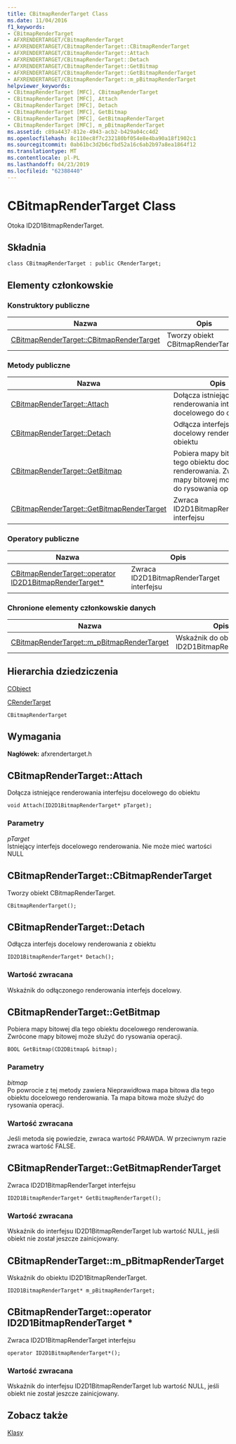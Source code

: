 ```yaml
---
title: CBitmapRenderTarget Class
ms.date: 11/04/2016
f1_keywords:
- CBitmapRenderTarget
- AFXRENDERTARGET/CBitmapRenderTarget
- AFXRENDERTARGET/CBitmapRenderTarget::CBitmapRenderTarget
- AFXRENDERTARGET/CBitmapRenderTarget::Attach
- AFXRENDERTARGET/CBitmapRenderTarget::Detach
- AFXRENDERTARGET/CBitmapRenderTarget::GetBitmap
- AFXRENDERTARGET/CBitmapRenderTarget::GetBitmapRenderTarget
- AFXRENDERTARGET/CBitmapRenderTarget::m_pBitmapRenderTarget
helpviewer_keywords:
- CBitmapRenderTarget [MFC], CBitmapRenderTarget
- CBitmapRenderTarget [MFC], Attach
- CBitmapRenderTarget [MFC], Detach
- CBitmapRenderTarget [MFC], GetBitmap
- CBitmapRenderTarget [MFC], GetBitmapRenderTarget
- CBitmapRenderTarget [MFC], m_pBitmapRenderTarget
ms.assetid: c89a4437-812e-4943-acb2-b429a04cc4d2
ms.openlocfilehash: 8c110ec8f7c232180bf054e8e4ba90a18f1902c1
ms.sourcegitcommit: 0ab61bc3d2b6cfbd52a16c6ab2b97a8ea1864f12
ms.translationtype: MT
ms.contentlocale: pl-PL
ms.lasthandoff: 04/23/2019
ms.locfileid: "62388440"
---
```

# <a name="cbitmaprendertarget-class"></a>CBitmapRenderTarget Class

Otoka ID2D1BitmapRenderTarget.

## <a name="syntax"></a>Składnia

```
class CBitmapRenderTarget : public CRenderTarget;
```

## <a name="members"></a>Elementy członkowskie

### <a name="public-constructors"></a>Konstruktory publiczne

|Nazwa|Opis|
|----------|-----------------|
|[CBitmapRenderTarget::CBitmapRenderTarget](#cbitmaprendertarget)|Tworzy obiekt CBitmapRenderTarget.|

### <a name="public-methods"></a>Metody publiczne

|Nazwa|Opis|
|----------|-----------------|
|[CBitmapRenderTarget::Attach](#attach)|Dołącza istniejące renderowania interfejsu docelowego do obiektu|
|[CBitmapRenderTarget::Detach](#detach)|Odłącza interfejs docelowy renderowania z obiektu|
|[CBitmapRenderTarget::GetBitmap](#getbitmap)|Pobiera mapy bitowej dla tego obiektu docelowego renderowania. Zwrócone mapy bitowej może służyć do rysowania operacji.|
|[CBitmapRenderTarget::GetBitmapRenderTarget](#getbitmaprendertarget)|Zwraca ID2D1BitmapRenderTarget interfejsu|

### <a name="public-operators"></a>Operatory publiczne

|Nazwa|Opis|
|----------|-----------------|
|[CBitmapRenderTarget::operator ID2D1BitmapRenderTarget*](#operator_id2d1bitmaprendertarget_star)|Zwraca ID2D1BitmapRenderTarget interfejsu|

### <a name="protected-data-members"></a>Chronione elementy członkowskie danych

|Nazwa|Opis|
|----------|-----------------|
|[CBitmapRenderTarget::m_pBitmapRenderTarget](#m_pbitmaprendertarget)|Wskaźnik do obiektu ID2D1BitmapRenderTarget.|

## <a name="inheritance-hierarchy"></a>Hierarchia dziedziczenia

[CObject](../../mfc/reference/cobject-class.md)

[CRenderTarget](../../mfc/reference/crendertarget-class.md)

`CBitmapRenderTarget`

## <a name="requirements"></a>Wymagania

**Nagłówek:** afxrendertarget.h

##  <a name="attach"></a>  CBitmapRenderTarget::Attach

Dołącza istniejące renderowania interfejsu docelowego do obiektu

```
void Attach(ID2D1BitmapRenderTarget* pTarget);
```

### <a name="parameters"></a>Parametry

*pTarget*<br/>
Istniejący interfejs docelowego renderowania. Nie może mieć wartości NULL

##  <a name="cbitmaprendertarget"></a>  CBitmapRenderTarget::CBitmapRenderTarget

Tworzy obiekt CBitmapRenderTarget.

```
CBitmapRenderTarget();
```

##  <a name="detach"></a>  CBitmapRenderTarget::Detach

Odłącza interfejs docelowy renderowania z obiektu

```
ID2D1BitmapRenderTarget* Detach();
```

### <a name="return-value"></a>Wartość zwracana

Wskaźnik do odłączonego renderowania interfejs docelowy.

##  <a name="getbitmap"></a>  CBitmapRenderTarget::GetBitmap

Pobiera mapy bitowej dla tego obiektu docelowego renderowania. Zwrócone mapy bitowej może służyć do rysowania operacji.

```
BOOL GetBitmap(CD2DBitmap& bitmap);
```

### <a name="parameters"></a>Parametry

*bitmap*<br/>
Po powrocie z tej metody zawiera Nieprawidłowa mapa bitowa dla tego obiektu docelowego renderowania. Ta mapa bitowa może służyć do rysowania operacji.

### <a name="return-value"></a>Wartość zwracana

Jeśli metoda się powiedzie, zwraca wartość PRAWDA. W przeciwnym razie zwraca wartość FALSE.

##  <a name="getbitmaprendertarget"></a>  CBitmapRenderTarget::GetBitmapRenderTarget

Zwraca ID2D1BitmapRenderTarget interfejsu

```
ID2D1BitmapRenderTarget* GetBitmapRenderTarget();
```

### <a name="return-value"></a>Wartość zwracana

Wskaźnik do interfejsu ID2D1BitmapRenderTarget lub wartość NULL, jeśli obiekt nie został jeszcze zainicjowany.

##  <a name="m_pbitmaprendertarget"></a>  CBitmapRenderTarget::m_pBitmapRenderTarget

Wskaźnik do obiektu ID2D1BitmapRenderTarget.

```
ID2D1BitmapRenderTarget* m_pBitmapRenderTarget;
```

##  <a name="operator_id2d1bitmaprendertarget_star"></a>  CBitmapRenderTarget::operator ID2D1BitmapRenderTarget *

Zwraca ID2D1BitmapRenderTarget interfejsu

```
operator ID2D1BitmapRenderTarget*();
```

### <a name="return-value"></a>Wartość zwracana

Wskaźnik do interfejsu ID2D1BitmapRenderTarget lub wartość NULL, jeśli obiekt nie został jeszcze zainicjowany.

## <a name="see-also"></a>Zobacz także

[Klasy](../../mfc/reference/mfc-classes.md)
